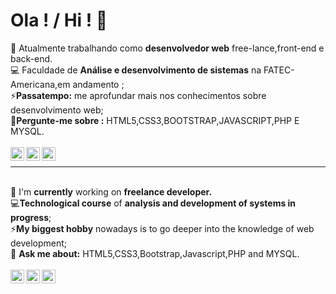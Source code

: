 # Ola ! / Hi ! 👋
🔭 Atualmente trabalhando como <b>desenvolvedor web</b> free-lance,front-end e back-end.<br>
💻 Faculdade de <b>Análise e desenvolvimento de sistemas</b> na FATEC-Americana,em andamento ; <br>
⚡<b>Passatempo:</b> me aprofundar mais nos conhecimentos sobre desenvolvimento web;<br>
💬<b>Pergunte-me sobre :</b> HTML5,CSS3,BOOTSTRAP,JAVASCRIPT,PHP E MYSQL.<br><br>
<a target="_blank" href="https://www.linkedin.com/in/elcio-pereira-9197821a3"/>
  <img align="left" alt="LinkdeIN" width="22px" src="https://cdn.jsdelivr.net/npm/simple-icons@v3/icons/linkedin.svg" />
</a>
<a target="_blank" href="https://api.whatsapp.com/send?phone=5519983414082">
  <img align="left" alt="Whatsapp" width="22px" src="https://cdn.jsdelivr.net/npm/simple-icons@v3/icons/whatsapp.svg" />
</a>
<a target="_blank" href="mailto:elcioroberto1995@gmail.com">
  <img align="left" alt="Gmail" width="22px" src="https://cdn.jsdelivr.net/npm/simple-icons@v3/icons/gmail.svg" />
</a><br>
<hr><br>
🔭 I'm <b>currently</b> working on <b>freelance developer.</b> <br>
💻<b>Technological course</b> of <b>analysis and development of systems in progress</b>;<br>
⚡<b>My biggest hobby</b> nowadays is to go deeper into the knowledge of web development;<br>
💬 <b>Ask me about:</b> HTML5,CSS3,Bootstrap,Javascript,PHP and MYSQL.<br><br>
<a target="_blank" href="https://www.linkedin.com/in/elcio-pereira-9197821a3/">
  <img align="left" alt="LinkdeIN" width="22px" src="https://cdn.jsdelivr.net/npm/simple-icons@v3/icons/linkedin.svg" />
</a>
<a target="_blank" href="https://api.whatsapp.com/send?phone=5519983414082">
  <img align="left" alt="Whatsapp" width="22px" src="https://cdn.jsdelivr.net/npm/simple-icons@v3/icons/whatsapp.svg" />
</a>
<a target="_blank" href="mailto:elcioroberto1995@gmail.com">
  <img align="left" alt="Gmail" width="22px" src="https://cdn.jsdelivr.net/npm/simple-icons@v3/icons/gmail.svg" />
</a><br>




